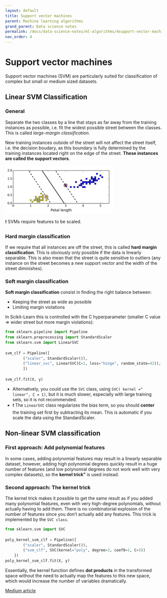 ```yaml
---
layout: default
title: Support vector machines
parent: Machine learning algorithms
grand_parent: Data science notes
permalink: /docs/data-science-notes/ml-algorithms/4support-vector-machines/
nav_order: 4
---
```


# Support vector machines

Support vector machines (SVM) are particularly suited for classification of complex but small or medium sized datasets.

## Linear SVM Classification

### General

Separate the two classes by a line that stays as far away from the training instances as possible, i.e. fit the widest possible street between the classes. This is called *large-margin classification*.

New training instances outside of the street will not affect the street itself, i.e. the decision boudary, as this boundary is fully determined by the training instances located right on the edge of the street. **These instances are called the support vectors**.

![SVM](../../../assets/images/svm.jpg)

:exclamation: SVMs require features to be scaled.

### Hard margin classification

If we require that all instances are off the street, this is called **hard margin classification**. This is obviously only possible if the data is linearly separable. This is also mean that the street is quite sensitive to outliers (any instance on the street becomes a new support vector and the width of the street diminishes).

### Soft margin classification

**Soft margin classification** consist in finding the right balance between:

* Keeping the street as wide as possible
* Limiting margin violations

In Scikit-Learn this is controlled with the C hyperparameter (smaller C value => wider street but more margin violations):

```python
from sklearn.pipeline import Pipeline
from sklearn.preprocessing import StandardScaler
from sklearn.svm import LinearSVC

svm_clf = Pipeline([
        ("scaler", StandardScaler()),
        ("linear_svc", LinearSVC(C=1, loss="hinge", random_state=42)),
        ])

svm_clf.fit(X, y)
```

* Alternatively, you could use the `SVC` class, using `SVC( kernel =" linear", C = 1)`, but it is much slower, especially with large training sets, so it is not recommended.
* :exclamation: The `LinearSVC` class regularizes the bias term, so you should **center** the training set first by subtracting its mean. This is automatic if you scale the data using the StandardScaler.

## Non-linear SVM classification

### First approach: Add polynomial features

In some cases, adding polynomial features may result in a linearly separable dataset, however, adding high polynomial degrees quickly result in a huge number of features (and low polynomial degrees do not work well with very complex datasets), so the **kernel trick”** is used instead.

### Second approach: The kernel trick

The kernel trick makes it possible to get the same result as if you added many polynomial features, even with very high-degree polynomials, without actually having to add them. There is no combinatorial explosion of the number of features since you don’t actually add any features. This trick is implemented by the `SVC class`.

```python
from sklearn.svm import SVC

poly_kernel_svm_clf = Pipeline([
        ("scaler", StandardScaler()),
        ("svm_clf", SVC(kernel="poly", degree=3, coef0=1, C=5))
    ])
poly_kernel_svm_clf.fit(X, y)
```

Essentially, the kernel function defines **dot products** in the transformed space without the need to actually map the features to this new space, which would increase the number of variables dramatically.

[Medium article](https://towardsdatascience.com/truly-understanding-the-kernel-trick-1aeb11560769)
